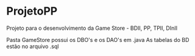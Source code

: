 # ProjetoPP
Projeto para o desenvolvimento da Game Store - BDII, PP, TPII, DInII

Pasta GameStore possui os DBO's e os DAO's em .java
As tabelas do BD estão no arquivo .sql
